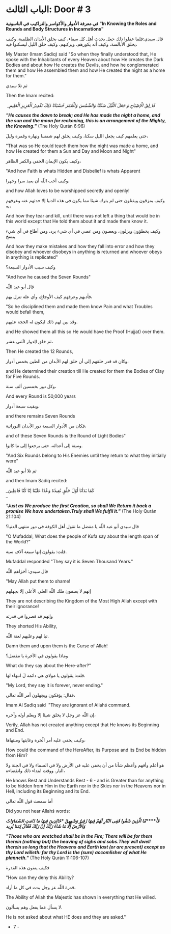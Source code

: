 # الباب الثالث: Door # 3

**في معرفة الأدوار والأکواسر والتراکيب في الناسوتية "In Knowing the Roles and Rounds and Body Structures in Incarnations"**

قال سيدي:فلما عقلوا ذلك جعل يحدث أهل كل سماء، كيف يخلق الأبدان الظلمية، وكيف يخلق الأبالسة، وكيف أنه يکورهم، ويركبهم، وكيف خلق الليل ليسکنوا فيه، 

My Master (Imam Sadiq) said "So when they finally understood that, He spoke with the Inhabitants of every Heaven about how He creates the Dark Bodies and about how He creates the Devils, and how he conglomerated them and how He assembled them and how He created the night as a home for them."

ثم تلا سيدي  

Then the Imam recited:

 __فَا_لِقُ الْإصِْبَاحِ وَ جَعَلَ اللّيْلَ سَکَنًا وَالشّمْسَ وَالْقَمَرَ حُسْبَانًا ذَلِكَ تَقْدِیرُ الْعَزِيزِ الْعَلِيمِ_

_**"He causes the dawn to break; and He has made the night a home, and the sun and**_ _**the moon for reckoning, this is an arrangement of the Mighty, the Knowing."**_ (The Holy Qurán 6:96)

حتى يعلمهم كيف يجعل الليل سکنا، وكيف يخلق لهم شمسا ونهارة وقمرة وليلَ،  

"That was so He could teach them how the night was made a home, and how He created for them a Sun and Day and Moon and Night"

وكيف يکون الإيمان الخفي والکفر الظاهر، 

"And how Faith is whats Hidden and Disbelief is whats Apparent 

وكيف أحب اللّه أن يعيد سرا وجهرا،  

and how Allah loves to be worshipped secretly and openly! 

وكيف يمزقون ويقتلون حتى لم يترك شيئا مما يکون في هذه الدنيا إلا حدثهم عنه وعرفهم به،

And how they tear and kill, until there was not left a thing that would be in this world except that He told them about it and made them know it. 

وكيف يخطؤون ويزلون، ويعصون ومن عصي في أي شيء يرد، ومن أطاع في أي شيء ينسخ 

And how they make mistakes and how they fall into error and how they disobey and whoever disobeys in anything is returned and whoever obeys in anything is replicated"

وكيف سبب الأدوار السبعة؟  

"And how he caused the Seven Rounds"

قال أبو عبد اللّه   

فأدبهم وعرفهم كيف الأوجاع، وأي علة تنزل بهم،

"So he disciplined them and made them know Pain and what Troubles would befall them, 

وقد بين لهم ذلك ليکون له الحجة عليهم.

and He showed them all this so He would have the Proof (Hujjat) over them. 

ثم خلق الِدوار الَثني عشر،  

Then He created the 12 Rounds, 

وكان قد قدر خلقهم إلى أن خلق لهم الأبدان من الطين بخمس أدوار،

and He determined their creation till He created for them the Bodies of Clay for Five Rounds. 

وكل دور بخمسين ألف سنة،  

And every Round is 50,000 years 

وبقيت سبعة أدوار،

and there remains Seven Rounds 

فکان من الأدوار السبعة دور الأبدان النورانية،  

and of these Seven Rounds is the Round of Light Bodies"

وستة إلى أعدائه، حتى يرجعوا إلى ما كانوا.

"And Six Rounds belong to His Enemies until they return to what they initially were" 

ثم تلا أبو عبد اللّه  

and then Imam Sadiq recited:

_كَمَا بَدَأنَا أَوّلَ خَلْقٍ نُعِيدُهُ وَعْدًا عَلَيْنَا إنّا كُنّا فَاعِلِينَ  
_

_**"Just as We produce the first Creation, so shall We Return it back a promise We have**_ _**undertaken.Truly shall We fulfil it."**_ (The Holy Qurán 21:104)

قال سيدي أبو عبد اللّه يا مفضل ما تقول أهل الکوفة في دور منتهى الدنيا؟  

"O Mufaddal, What does the people of Kufa say about the length span of the World?"

قلت: يقولون إنها سبعة آلاف سنة.  

Mufaddal responded "They say it is Seven Thousand Years."

قال سيدي: أخزاهم اللّه    

"May Allah put them to shame! 

إنهم لا يصفون ملك اللّه العلي الأعلى إلا بجهلهم  

They are not describing the Kingdom of the Most High Allah except with their ignorance! 

وإنهم قد قصروا في قدرته  

They shorted His Ability, 

تبا لهم وعليهم لعنة اللّه.  

Damn them and upon them is the Curse of Allah! 

وماذا يقولون في الآخرة يا مفضل؟ 

What do they say about the Here-after?"

قلت: يقولون يا مولاي هي دائمة لَ انتهاء لها.  

"My Lord, they say it is forever, never ending."

فقال: يؤفکون ويجهلون أمر اللّه تعالى،  

Imam Al Sadiq said  "They are ignorant of Allahś command. 

إن اللّه عز وجل لا يخلق شيئا إلا ويعلم أوله وآخره،

Verily, Allah has not created anything except that He knows its Beginning and End. 

وكيف يخفى عليه أمر الْخرة وغايتها ومنتهاها،  

How could the command of the HereAfter, its Purpose and its End be hidden from Him? 

هو أعلم وأفهم وأعظم شأنا من أن يخفى عليه في الأرض ولا في السماء ولا في الجنة ولا النار. ووقت ابتداء ذلك وانقضاءه،

He knows Best and Understands Best - 6 - and is Greater than for anything to be hidden from Him in the Earth nor in the Skies nor in the Heavens nor in Hell, including its Beginning and its End. 

أما سمعت قول اللّه تعالى  

Did you not hear Allahś words:

**_فَأَ_****_مّا الّذِينَ شَقُوا فَفِى النّارِ لَهُمْ فِيهَا زَفِيرٌ وَشَهِيقٌ *خَالِدِينَ فِيهَا مَا دَامَتِ السّمَاوَاتُ وَالأَرْضُ إلَّا مَا شَاءَ رَبّكَ إنّ رَبّكَ فَعّالٌ لِمَتا يُرِيد_**

_**"Those who are wretched shall be in the Fire; There will be for them therein (nothing**_ _**but) the heaving of sighs and sobs.They will dwell therein so long that the Heavens**_ _**and Earth last (or are present) except as thy Lord willeth: for thy Lord is the (sure)**_ _**accomlisher of what He planneth."**_ (The Holy Qurán 11:106-107)

فکيف ينفون هذه القدرة  

"How can they deny this Ability? 

قدرة اللّه عز وجل بدت في كل ما أراد،  

The Ability of Allah the Majestic has shown in everything that He willed. 

لا يسأل عما يفعل وهم يسألون.  

He is not asked about what HE does and they are asked."

- 7 -
